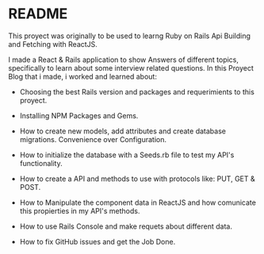 # README

This proyect was originally to be used to learng Ruby on Rails Api Building and Fetching with ReactJS.

I made a React & Rails application to show Answers of different topics, specifically to learn about some interview related questions.
In this Proyect Blog that i made, i worked and learned about:

- Choosing the best Rails version and packages and requerimients to this proyect.

- Installing NPM Packages and Gems.

- How to create new models, add attributes and create database migrations. Convenience over Configuration.

- How to initialize the database with a Seeds.rb file to test my API's functionality.
  
- How to create a API and methods to use with protocols like: PUT, GET & POST.
  
- How to Manipulate the component data in ReactJS and how comunicate this propierties in my API's methods.

- How to use Rails Console and make requets about different data.

- How to fix GitHub issues and get the Job Done.


